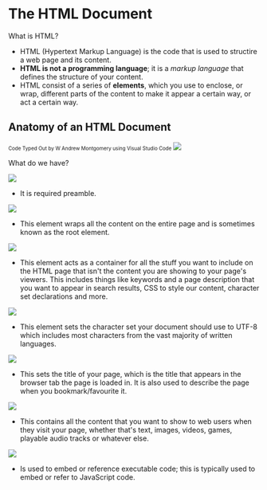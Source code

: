 # The HTML Document

What is HTML?
- HTML (Hypertext Markup Language) is the code that is used to structire a web page and its content.
- **HTML is not a programming language**; it is a *markup language* that defines the structure of your content.
- HTML consist of a series of **elements**, which you use to enclose, or wrap, different parts of the content to make it appear a certain way, or act a certain way.

Anatomy of an HTML Document
---
<font size="1">Code Typed Out by W Andrew Montgomery using Visual Studio Code</font>
<img src="C:\Users\wamon\Desktop\Self_Learning-JavaScript\Absolute Beginner's Guide\Chapter 1 Hello, World!\CodeSnippet\htmlSnippet\HTMLSkelly.PNG"
/>

What do we have?

<img src="C:\Users\wamon\Desktop\Self_Learning-JavaScript\Absolute Beginner's Guide\Chapter 1 Hello, World!\CodeSnippet\htmlSnippet\DocTypeElement.PNG"
/>
- It is required preamble.

<img src="C:\Users\wamon\Desktop\Self_Learning-JavaScript\Absolute Beginner's Guide\Chapter 1 Hello, World!\CodeSnippet\htmlSnippet\HtmlElement.PNG"
/>
- This element wraps all the content on the entire page and is sometimes known as the root element.

<img src="C:\Users\wamon\Desktop\Self_Learning-JavaScript\Absolute Beginner's Guide\Chapter 1 Hello, World!\CodeSnippet\htmlSnippet\HeadElement.PNG"
/>
- This element acts as a container for all the stuff you want to include on the HTML page that isn't the content you are showing to your page's viewers. This includes things like keywords and a page description that you want to appear in search results, CSS to style our content, character set declarations and more.

<img src="C:\Users\wamon\Desktop\Self_Learning-JavaScript\Absolute Beginner's Guide\Chapter 1 Hello, World!\CodeSnippet\htmlSnippet\MetaElement.PNG"
/>
- This element sets the character set your document should use to UTF-8 which includes most characters from the vast majority of written languages.

<img src="C:\Users\wamon\Desktop\Self_Learning-JavaScript\Absolute Beginner's Guide\Chapter 1 Hello, World!\CodeSnippet\htmlSnippet\TitleElement.PNG"
/>
- This sets the title of your page, which is the title that appears in the browser tab the page is loaded in. It is also used to describe the page when you bookmark/favourite it.

<img src="C:\Users\wamon\Desktop\Self_Learning-JavaScript\Absolute Beginner's Guide\Chapter 1 Hello, World!\CodeSnippet\htmlSnippet\BodyElement.PNG"
/>
- This contains all the content that you want to show to web users when they visit your page, whether that's text, images, videos, games, playable audio tracks or whatever else.

 <img src="C:\Users\wamon\Desktop\Self_Learning-JavaScript\Absolute Beginner's Guide\Chapter 1 Hello, World!\CodeSnippet\htmlSnippet\ScriptElement.PNG"
/>
-  Is used to embed or reference executable code; this is typically used to embed or refer to JavaScript code.